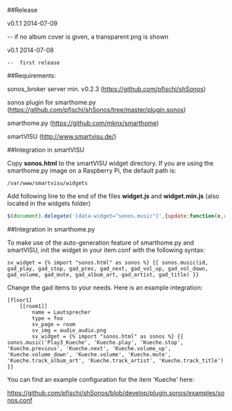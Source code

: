 ##Release

v0.1.1  2014-07-09
   
   --   if no album cover is given, a transparent png is shown

v0.1    2014-07-08

    --  first release

##Requirements:

  sonos_broker server min. v0.2.3 (https://github.com/pfischi/shSonos)
  
  sonos plugin for smarthome.py (https://github.com/pfischi/shSonos/tree/master/plugin.sonos)
  
  smarthome.py (https://github.com/mknx/smarthome)
  
  smartVISU (http://www.smartvisu.de/)
  
  
##Integration in smartVISU

Copy **sonos.html** to the smartVISU widget directory. If you are using the smarthome.py image on a Raspberry Pi, the
default path is:

```
/var/www/smartvisu/widgets
```

Add following line to the end of the files **widget.js** and **widget.min.js** (also located in the widgets folder)

```JavaScript
$(document).delegate('[data-widget="sonos.music"]',{update:function(e,r){if (r.toString()){document.getElementById(this.id).src=r.toString()+'?_='+new Date().getTime();}else{document.getElementById(this.id).src="pages/base/pics/trans.png";}}});
```

##Integration in smarthome.py

To make use of the auto-generation feature of smarthome.py and smartVISU, init the widget in your item.conf with the 
following syntax:

```
sv_widget = {% import "sonos.html" as sonos %} {{ sonos.music(id, gad_play, gad_stop, gad_prev, gad_next, gad_vol_up, gad_vol_down, gad_volume, gad_mute, gad_album_art, gad_artist, gad_title) }}
```

Change the gad items to your needs. Here is an example integration:

```
[floor1]
    [[room1]]
        name = Lautsprecher
        type = foo
        sv_page = room
        sv_img = audio_audio.png
        sv_widget = {% import "sonos.html" as sonos %} {{ sonos.music('Play3_Kueche', 'Kueche.play', 'Kueche.stop', 'Kueche.previous', 'Kueche.next', 'Kueche.volume_up', 'Kueche.volume_down', 'Kueche.volume', 'Kueche.mute', 'Kueche.track_album_art', 'Kueche.track_artist', 'Kueche.track_title') }}
```

You can find an example configuration for the item 'Kueche' here:

https://github.com/pfischi/shSonos/blob/develop/plugin.sonos/examples/sonos.conf

 
